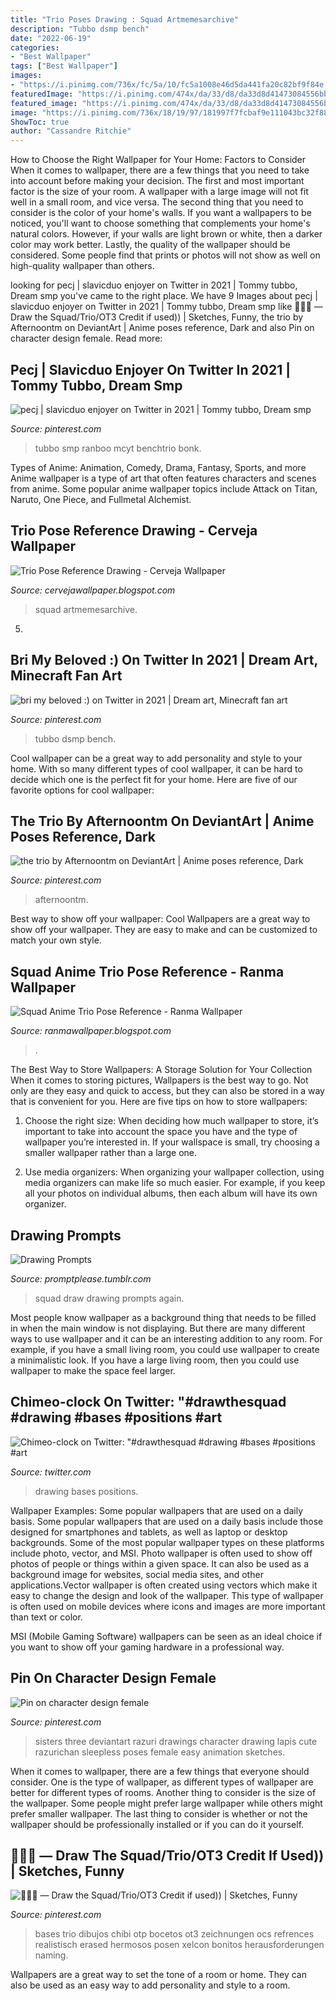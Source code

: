 ```yaml
---
title: "Trio Poses Drawing : Squad Artmemesarchive"
description: "Tubbo dsmp bench"
date: "2022-06-19"
categories:
- "Best Wallpaper"
tags: ["Best Wallpaper"]
images:
- "https://i.pinimg.com/736x/fc/5a/10/fc5a1008e46d5da441fa20c82bf9f84e.jpg"
featuredImage: "https://i.pinimg.com/474x/da/33/d8/da33d8d41473084556bb0765d7a937d4.jpg"
featured_image: "https://i.pinimg.com/474x/da/33/d8/da33d8d41473084556bb0765d7a937d4.jpg"
image: "https://i.pinimg.com/736x/18/19/97/181997f7fcbaf9e111043bc32f885cb7--three-sisters-drawing-stuff.jpg"
ShowToc: true
author: "Cassandre Ritchie"
---
```



How to Choose the Right Wallpaper for Your Home: Factors to Consider
When it comes to wallpaper, there are a few things that you need to take into account before making your decision. The first and most important factor is the size of your room. A wallpaper with a large image will not fit well in a small room, and vice versa. 
The second thing that you need to consider is the color of your home's walls. If you want a wallpapers to be noticed, you'll want to choose something that complements your home's natural colors. However, if your walls are light brown or white, then a darker color may work better. 
Lastly, the quality of the wallpaper should be considered. Some people find that prints or photos will not show as well on high-quality wallpaper than others.

	

		
looking for pecj | slavicduo enjoyer on Twitter in 2021 | Tommy tubbo, Dream smp you've came to the right place. We have 9 Images about pecj | slavicduo enjoyer on Twitter in 2021 | Tommy tubbo, Dream smp like 🌻🌽🌻 — Draw the Squad/Trio/OT3 Credit if used)) | Sketches, Funny, the trio by Afternoontm on DeviantArt | Anime poses reference, Dark and also Pin on character design female. Read more:
		
    
## Pecj | Slavicduo Enjoyer On Twitter In 2021 | Tommy Tubbo, Dream Smp

<img loading=lazy src="https://i.pinimg.com/736x/3e/66/9c/3e669cac99a7c6b6a024ef9d4a7a036e.jpg" onerror="this.onerror=null;this.src='https://tse4.mm.bing.net/th?id=OIP.MixIUCVHvKDuK-b6AOUsBQHaJB&amp;pid=15.1';" alt="pecj | slavicduo enjoyer on Twitter in 2021 | Tommy tubbo, Dream smp">

_Source: pinterest.com_

>tubbo smp ranboo mcyt benchtrio bonk. 

	

Types of Anime: Animation, Comedy, Drama, Fantasy, Sports, and more
Anime wallpaper is a type of art that often features characters and scenes from anime. Some popular anime wallpaper topics include Attack on Titan, Naruto, One Piece, and Fullmetal Alchemist.

    
## Trio Pose Reference Drawing - Cerveja Wallpaper

<img loading=lazy src="https://i.pinimg.com/originals/9b/98/14/9b9814889ca38193405111015bf935fc.png" onerror="this.onerror=null;this.src='https://tse4.mm.bing.net/th?id=OIP.G8kkh_DaHCE60uHK2EKlJAHaE7&amp;pid=15.1';" alt="Trio Pose Reference Drawing - Cerveja Wallpaper">

_Source: cervejawallpaper.blogspot.com_

>squad artmemesarchive. 

	

5.

    
## Bri My Beloved :) On Twitter In 2021 | Dream Art, Minecraft Fan Art

<img loading=lazy src="https://i.pinimg.com/736x/fc/5a/10/fc5a1008e46d5da441fa20c82bf9f84e.jpg" onerror="this.onerror=null;this.src='https://tse3.mm.bing.net/th?id=OIP.bDiqlDtG7wOTsjZ8fcoXJgHaGT&amp;pid=15.1';" alt="bri my beloved :) on Twitter in 2021 | Dream art, Minecraft fan art">

_Source: pinterest.com_

>tubbo dsmp bench. 

	

Cool wallpaper can be a great way to add personality and style to your home. With so many different types of cool wallpaper, it can be hard to decide which one is the perfect fit for your home. Here are five of our favorite options for cool wallpaper: 

    
## The Trio By Afternoontm On DeviantArt | Anime Poses Reference, Dark

<img loading=lazy src="https://i.pinimg.com/736x/6e/88/e2/6e88e2974bd2286ab6a8f003f32b0b7e.jpg" onerror="this.onerror=null;this.src='https://tse4.mm.bing.net/th?id=OIP.XQjkWHdz2zmnEIW0JaHIiwHaGF&amp;pid=15.1';" alt="the trio by Afternoontm on DeviantArt | Anime poses reference, Dark">

_Source: pinterest.com_

>afternoontm. 

	

Best way to show off your wallpaper:
Cool Wallpapers are a great way to show off your wallpaper. They are easy to make and can be customized to match your own style.

    
## Squad Anime Trio Pose Reference - Ranma Wallpaper

<img loading=lazy src="https://lh3.googleusercontent.com/proxy/grhP0PD9Ut4PThoFI1G4Ph7dw8LiaW8KVis4KM3h2L9KDVDO0bWLC1jY9DyOwAfJpEw5K_d5Qrla153YDkLUn7GG3dwr9y7sevVmvVnTojP_oBW-Y-tUF3EXlqjYvhdu=w1200-h630-p-k-no-nu" onerror="this.onerror=null;this.src='https://tse3.mm.bing.net/th?id=OIP.AiObW08XELRcsrPYhxqO5wHaD4&amp;pid=15.1';" alt="Squad Anime Trio Pose Reference - Ranma Wallpaper">

_Source: ranmawallpaper.blogspot.com_

>. 

	

The Best Way to Store Wallpapers: A Storage Solution for Your Collection
When it comes to storing pictures, Wallpapers is the best way to go. Not only are they easy and quick to access, but they can also be stored in a way that is convenient for you. Here are five tips on how to store wallpapers:
1) Choose the right size: When deciding how much wallpaper to store, it’s important to take into account the space you have and the type of wallpaper you’re interested in. If your wallspace is small, try choosing a smaller wallpaper rather than a large one.

2) Use media organizers: When organizing your wallpaper collection, using media organizers can make life so much easier. For example, if you keep all your photos on individual albums, then each album will have its own organizer.

    
## Drawing Prompts

<img loading=lazy src="https://64.media.tumblr.com/8367bf34348d6a20a7eafed6d0805801/tumblr_ph9dd8l41B1u0t79w_500.png" onerror="this.onerror=null;this.src='https://tse4.mm.bing.net/th?id=OIP.tb3DairC5rs4tSS8bQJSaQHaHa&amp;pid=15.1';" alt="Drawing Prompts">

_Source: promptplease.tumblr.com_

>squad draw drawing prompts again. 

	

Most people know wallpaper as a background thing that needs to be filled in when the main window is not displaying. But there are many different ways to use wallpaper and it can be an interesting addition to any room. For example, if you have a small living room, you could use wallpaper to create a minimalistic look. If you have a large living room, then you could use wallpaper to make the space feel larger.

    
## Chimeo-clock On Twitter: &quot;#drawthesquad #drawing #bases #positions #art

<img loading=lazy src="https://pbs.twimg.com/media/DKL2s8DXcAMDnGl.jpg:large" onerror="this.onerror=null;this.src='https://tse2.mm.bing.net/th?id=OIP.MUV1SUTf_eX-M0POo9FoSQHaFN&amp;pid=15.1';" alt="Chimeo-clock on Twitter: &quot;#drawthesquad #drawing #bases #positions #art">

_Source: twitter.com_

>drawing bases positions. 

	

Wallpaper Examples: Some popular wallpapers that are used on a daily basis.
Some popular wallpapers that are used on a daily basis include those designed for smartphones and tablets, as well as laptop or desktop backgrounds. Some of the most popular wallpaper types on these platforms include photo, vector, and MSI. 
Photo wallpaper is often used to show off photos of people or things within a given space. It can also be used as a background image for websites, social media sites, and other applications.Vector wallpaper is often created using vectors which make it easy to change the design and look of the wallpaper. This type of wallpaper is often used on mobile devices where icons and images are more important than text or color. 

MSI (Mobile Gaming Software) wallpapers can be seen as an ideal choice if you want to show off your gaming hardware in a professional way.

    
## Pin On Character Design Female

<img loading=lazy src="https://i.pinimg.com/736x/18/19/97/181997f7fcbaf9e111043bc32f885cb7--three-sisters-drawing-stuff.jpg" onerror="this.onerror=null;this.src='https://tse4.mm.bing.net/th?id=OIP.DxaecGNHBWhviqkJ67VhYgHaKe&amp;pid=15.1';" alt="Pin on character design female">

_Source: pinterest.com_

>sisters three deviantart razuri drawings character drawing lapis cute razurichan sleepless poses female easy animation sketches. 

	

When it comes to wallpaper, there are a few things that everyone should consider. One is the type of wallpaper, as different types of wallpaper are better for different types of rooms. Another thing to consider is the size of the wallpaper. Some people might prefer large wallpaper while others might prefer smaller wallpaper. The last thing to consider is whether or not the wallpaper should be professionally installed or if you can do it yourself.

    
## 🌻🌽🌻 — Draw The Squad/Trio/OT3 Credit If Used)) | Sketches, Funny

<img loading=lazy src="https://i.pinimg.com/474x/da/33/d8/da33d8d41473084556bb0765d7a937d4.jpg" onerror="this.onerror=null;this.src='https://tse3.mm.bing.net/th?id=OIP.PWHmtmqFBHU-tYXdTAuw0wAAAA&amp;pid=15.1';" alt="🌻🌽🌻 — Draw the Squad/Trio/OT3 Credit if used)) | Sketches, Funny">

_Source: pinterest.com_

>bases trio dibujos chibi otp bocetos ot3 zeichnungen ocs refrences realistisch erased hermosos posen xelcon bonitos herausforderungen naming. 

	

Wallpapers are a great way to set the tone of a room or home. They can also be used as an easy way to add personality and style to a room.

